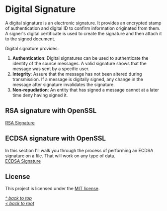 # Digital Signature
A digital signature is an electronic signature. It provides an encrypted stamp of authentication and digital ID to confirm information originated from them. A signer's digital certificate is used to create the signature and then attach it to the signed document.

Digital signature provides:
1. **Authentication**: Digital signatures can be used to authenticate the identity of the source messages. A valid signature shows that the message was sent by a specific user.
2. **Integrity**: Assure that the message has not been altered during transmission. If a message is digitally signed, any change in the message after signature invalidates the signature.
3. **Non-repudiation**: An entity that has signed a message cannot at a later time deny having signed it.
## RSA signature with OpenSSL
[RSA Signature](RSA-Sig.md)
## ECDSA signature with OpenSSL
In this section I'll walk you through the process of performing an ECDSA signature on a file. That will work on any type of data.  
[ECDSA Signature](ECDSA-Sig.md)
## License
This project is licensed under the [MIT license](/LICENSE).

[_^ back to top_](#Digital-Signature)  
[_< back to root_](../../../)
